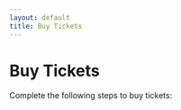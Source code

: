 ```yaml
---
layout: default
title: Buy Tickets
---
```

# Buy Tickets

Complete the following steps to buy tickets: